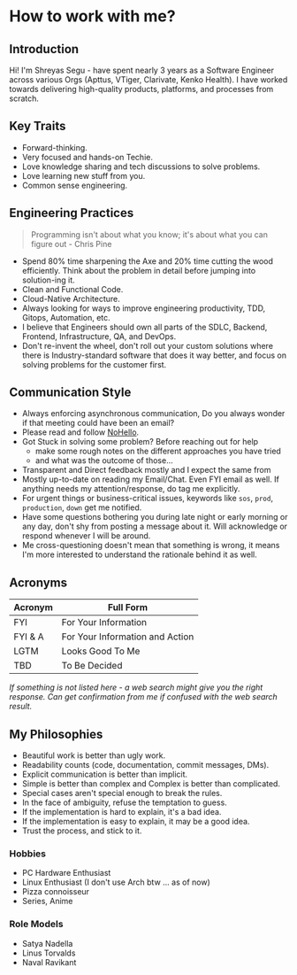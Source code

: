 # How to work with me?

## Introduction
Hi! I'm Shreyas Segu - have spent nearly 3 years as a Software Engineer across various Orgs (Apttus, VTiger, Clarivate, Kenko Health). I have worked towards delivering high-quality products, platforms, and processes from scratch.

## Key Traits
- Forward-thinking.
- Very focused and hands-on Techie.
- Love knowledge sharing and tech discussions to solve problems.
- Love learning new stuff from you.
- Common sense engineering.

## Engineering Practices

> Programming isn't about what you know; it's about what you can figure out - Chris Pine
- Spend 80% time sharpening the Axe and 20% time cutting the wood efficiently. Think about the problem in detail before jumping into solution-ing it.
- Clean and Functional Code.
- Cloud-Native Architecture.
- Always looking for ways to improve engineering productivity, TDD, Gitops, Automation, etc.
- I believe that Engineers should own all parts of the SDLC, Backend, Frontend, Infrastructure, QA, and DevOps.
- Don't re-invent the wheel, don't roll out your custom solutions where there is Industry-standard software that does it way better, and focus on solving problems for the customer first.

## Communication Style

- Always enforcing asynchronous communication, Do you always wonder if that meeting could have been an email?
- Please read and follow [NoHello](https://sbmueller.github.io/nohello).
- Got Stuck in solving some problem? Before reaching out for help 
  - make some rough notes on the different approaches you have tried 
  - and what was the outcome of those... 
- Transparent and Direct feedback mostly and I expect the same from
- Mostly up-to-date on reading my Email/Chat. Even FYI email as well. If anything needs my attention/response, do tag me explicitly. 
- For urgent things or business-critical issues, keywords like `sos`, `prod`, `production`, `down` get me notified.
- Have some questions bothering you during late night or early morning or any day, don't shy from posting a message about it. Will acknowledge or respond whenever I will be around.
- Me cross-questioning doesn't mean that something is wrong, it means I'm more interested to understand the rationale behind it as well.

## Acronyms 
| Acronym | Full Form                       |
| ------- | ------------------------------- |
| FYI     | For Your Information            |
| FYI & A | For Your Information and Action |
| LGTM    | Looks Good To Me                |
| TBD     | To Be Decided                   |

*If something is not listed here - a web search might give you the right response. Can get confirmation from me if confused with the web search result.*

## My Philosophies
- Beautiful work is better than ugly work.
- Readability counts (code, documentation, commit messages, DMs).
- Explicit communication is better than implicit.
- Simple is better than complex and Complex is better than complicated.
- Special cases aren't special enough to break the rules.
- In the face of ambiguity, refuse the temptation to guess.
- If the implementation is hard to explain, it's a bad idea.
- If the implementation is easy to explain, it may be a good idea.
- Trust the process, and stick to it.

### Hobbies
- PC Hardware Enthusiast
- Linux Enthusiast (I don't use Arch btw ... as of now)
- Pizza connoisseur 
- Series, Anime

### Role Models
- Satya Nadella
- Linus Torvalds
- Naval Ravikant